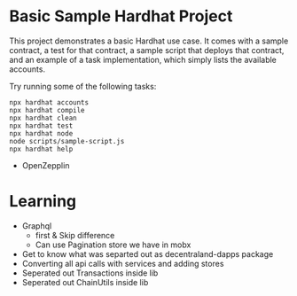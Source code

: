 # Basic Sample Hardhat Project

This project demonstrates a basic Hardhat use case. It comes with a sample contract, a test for that contract, a sample script that deploys that contract, and an example of a task implementation, which simply lists the available accounts.

Try running some of the following tasks:

```shell
npx hardhat accounts
npx hardhat compile
npx hardhat clean
npx hardhat test
npx hardhat node
node scripts/sample-script.js
npx hardhat help
```

- OpenZepplin

# Learning

- Graphql
  - first & Skip difference
  - Can use Pagination store we have in mobx
- Get to know what was separted out as decentraland-dapps package
- Converting all api calls with services and adding stores
- Seperated out Transactions inside lib
- Seperated out ChainUtils inside lib
